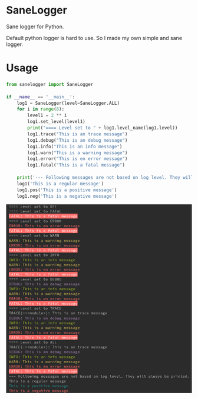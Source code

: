 # SaneLogger
Sane logger for Python.

Default python logger is hard to use. So I made my own simple and sane logger.

# Usage

```python
from sanelogger import SaneLogger

if __name__ == '__main__':
    log1 = SaneLogger(level=SaneLogger.ALL)
    for i in range(8):
        level1 = 2 ** i
        log1.set_level(level1)
        print("==== Level set to " + log1.level_name(log1.level))
        log1.trace("This is an trace message")
        log1.debug("This is an debug message")
        log1.info("This is an info message")
        log1.warn("This is a warning message")
        log1.error("This is en error message")
        log1.fatal("This is a fatal message")

    print('--- Following messages are not based on log level. They will always be printed.')
    log1('This is a regular message')
    log1.pos('This is a positive message')
    log1.neg('This is a negative message')
```


![output](https://github.com/ramazanpolat/sanelogger/raw/master/sane.PNG)
